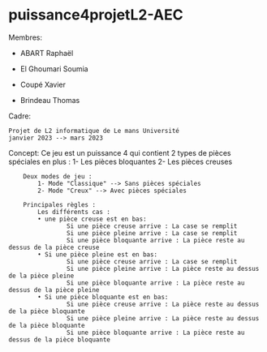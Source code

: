 # puissance4projetL2-AEC

Membres:

- ABART Raphaël

- El Ghoumari Soumia

- Coupé Xavier

- Brindeau Thomas
	
Cadre:


	Projet de L2 informatique de Le mans Université
	janvier 2023 --> mars 2023
	
	
Concept:
	Ce jeu est un puissance 4 qui contient 2 types de pièces spéciales en plus : 
		1- Les pièces bloquantes
		2- Les pièces creuses
	
		Deux modes de jeu : 
			1- Mode "Classique" --> Sans pièces spéciales
			2- Mode "Creux" --> Avec pièces spéciales
			
		Principales règles :
			Les différents cas :
    		• une pièce creuse est en bas:
					Si une pièce creuse arrive : La case se remplit
					Si une pièce pleine arrive : La case se remplit 
					Si une pièce bloquante arrive : La pièce reste au dessus de la pièce creuse
    		• Si une pièce pleine est en bas:
					Si une pièce creuse arrive : La case se remplit
					Si une pièce pleine arrive : La pièce reste au dessus de la pièce pleine
					Si une pièce bloquante arrive : La pièce reste au dessus de la pièce pleine	
    		• Si une pièce bloquante est en bas:
					Si une pièce creuse arrive : La pièce reste au dessus de la pièce bloquante	
					Si une pièce pleine arrive : La pièce reste au dessus de la pièce bloquante
					Si une pièce bloquante arrive : La pièce reste au dessus de la pièce bloquante

